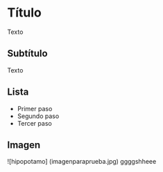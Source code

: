 # Título
Texto
## Subtítulo
Texto
## Lista

* Primer paso
* Segundo paso
* Tercer paso
## Imagen
![hipopotamo]
(imagenparaprueba.jpg)
ggggshheee
